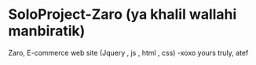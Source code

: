 # SoloProject-Zaro (ya khalil wallahi manbiratik)
Zaro, E-commerce web site (Jquery , js , html , css)
-xoxo yours truly, atef
